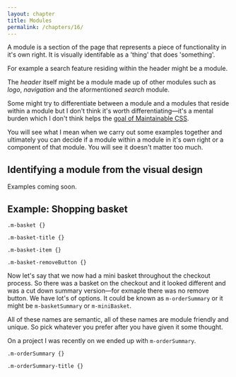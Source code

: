 ```yaml
---
layout: chapter
title: Modules
permalink: /chapters/16/
---
```


A module is a section of the page that represents a piece of functionality in it's own right. It is visually identifable as a 'thing' that does 'something'.

For example a search feature residing within the header might be a module.

The *header* itself might be a module made up of other modules such as *logo*, *navigation* and the aformentioned *search* module.

Some might try to differentiate between a module and a modules that reside within a module but I don't think it's worth differentiating&mdash;it's a mental burden which I don't think helps the [goal of Maintainable CSS](/chapters/1/).

You will see what I mean when we carry out some examples together and ultimately you can decide if a module within a module in it's own right or a component of that module. You will see it doesn't matter too much.

## Identifying a module from the visual design

Examples coming soon.

## Example: Shopping basket

	.m-basket {}

	.m-basket-title {}

	.m-basket-item {}

	.m-basket-removeButton {}

Now let's say that we now had a mini basket throughout the checkout process. So there was a basket on the checkout and it looked different and was a cut down summary version&mdash;for exmaple there was no remove button. We have lot's of options. It could be known as `m-orderSummary` or it might be `m-basketSummary` or `m-miniBasket`.

All of these names are semantic, all of these names are module friendly and unique. So pick whatever you prefer after you have given it some thought.

On a project I was recently on we ended up with `m-orderSummary`.

	.m-orderSummary {}

	.m-orderSummary-title {}

